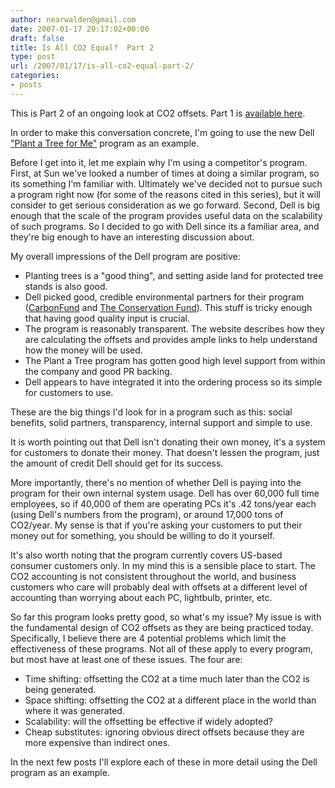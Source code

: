 ```yaml
---
author: nearwalden@gmail.com
date: 2007-01-17 20:17:02+00:00
draft: false
title: Is All CO2 Equal?  Part 2
type: post
url: /2007/01/17/is-all-co2-equal-part-2/
categories:
- posts
---
```


This is Part 2 of an ongoing look at CO2 offsets.  Part 1 is [available here](http://blogs.sun.com/enviro/date/20070113). 





In order to make this conversation concrete, I'm going to use the new Dell ["Plant a Tree for Me"](http://www.dell.com/content/topics/global.aspx/corp/environment/en/tree?c=us&l=en&s=corp) program as an example.






Before I get into it, let me explain why I'm using a competitor's program.  First, at Sun we've looked a number of times at doing a similar program, so its something I'm familiar with.  Ultimately we've decided not to pursue such a program right now (for some of the reasons cited in this series), but it will consider to get serious consideration as we go forward.  Second, Dell is big enough that the scale of the program provides useful data on the scalability of such programs.  So I decided to go with Dell since its a familiar area, and they're big enough to have an interesting discussion about.





My overall impressions of the Dell program are positive:



  * Planting trees is a "good thing", and setting aside land for protected tree stands is also good. 
  * Dell picked good, credible environmental partners for their program ([CarbonFund](http://www.carbonfund.org/site/) and [The Conservation Fund](http://www.conservationfund.org/)).  This stuff is tricky enough that having good quality input is crucial.
  * The program is reasonably transparent.  The website describes how they are calculating the offsets and provides ample links to help understand how the money will be used.
  * The Plant a Tree program has gotten good high level support from within the company and good PR backing.
  * Dell appears to have integrated it into the ordering process so its simple for customers to use.






These are the big things I'd look for in a program such as this:  social benefits, solid partners, transparency, internal support and simple to use.  






It is worth pointing out that Dell isn't donating their own money, it's a system for customers to donate their money.  That doesn't lessen the program, just the amount of credit Dell should get for its success.





More importantly, there's no mention of whether Dell is paying into the program for their own internal system usage.  Dell has over 60,000 full time employees, so if 40,000 of them are operating PCs it's .42 tons/year each (using Dell's numbers from the program), or around 17,000 tons of CO2/year.  My sense is that if you're asking your customers to put their money out for something, you should be willing to do it yourself.





It's also worth noting that the program currently covers US-based consumer customers only.  In my mind this is a sensible place to start.  The CO2 accounting is not consistent throughout the world, and business customers who care will probably deal with offsets at a different level of accounting than worrying about each PC, lightbulb, printer, etc. 





So far this program looks pretty good, so what's my issue?  My issue is with the fundamental design of CO2 offsets as they are being practiced today.  Specifically, I believe there are 4 potential problems which limit the effectiveness of these programs.  Not all of these apply to every program, but most have at least one of these issues.  The four are:



  * Time shifting:  offsetting the CO2 at a time much later than the CO2 is being generated.
  * Space shifting:  offsetting the CO2 at a different place in the world than where it was generated.
  * Scalability:  will the offsetting be effective if widely adopted? 
  * Cheap substitutes:  ignoring obvious direct offsets because they are more expensive than indirect ones.







In the next few posts I'll explore each of these in more detail using the Dell program as an example. 



